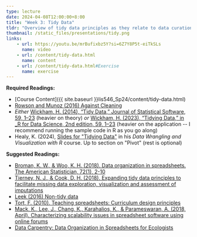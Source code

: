 ```yaml
---
type: lecture
date: 2024-04-08T12:00:00+8:00
title: "Week 3: Tidy Data"
tldr: "Overview of tidy data principles as they relate to data curation, plus extending tidy data to some of the underlying principles in organizing, managing, and preparing all kinds of structured data for meaningful use."
thumbnail: /static_files/presentations/tidy.png
links:
    - url: https://youtu.be/mrBufixbz5Y?si=6Z7Y8P5t-eiTkSLs
      name: video
    - url: /content/tidy-data.html
      name: content
    - url: /content/tidy-data.html#Exercise
      name: exercise
---
```

**Required Readings:**
- [Course Content]({{ site.baseurl }}lis546_Sp24/content/tidy-data.html)
- [Rowson and Munoz (2016) Against Cleaning](http://curatingmenus.org/articles/against-cleaning/)
- _Either_ [Wickham, H. (2014), “Tidy Data,” Journal of Statistical Software, 59, 1–23](https://www.jstatsoft.org/article/view/v059i10/v59i10.pdf) (heavier on theory) _or_ [Wickham, H. (2023), “Tidying Data,” in _R for Data Science, 2nd edition, 59, 1–23](https://r4ds.hadley.nz/data-tidy.html) (heavier on the application -- I recommend running the sample code in R as you go along)
- Healy, K. (2024), [Slides for "Tidying Data"](https://socdata.co/slides/03-slides-tidy-data.html#/title-slide) in his _Data Wrangling and Visualization with R_ course. Up to section on "Pivot" (rest is optional)



**Suggested Readings:**
- [Broman, K. W., & Woo, K. H. (2018). Data organization in spreadsheets. The American Statistician, 72(1), 2-10](https://www.tandfonline.com/doi/full/10.1080/00031305.2017.1375989)
- [Tierney, N. J., & Cook, D. H. (2018). Expanding tidy data principles to facilitate missing data exploration, visualization and assessment of imputations](https://arxiv.org/abs/1809.02264)
- [Leek (2016) Non-tidy data](https://simplystatistics.org/posts/2016-02-17-non-tidy-data/)
- [Tort, F. (2010). Teaching spreadsheets: Curriculum design principles](https://arxiv.org/abs/1009.2787)
- [Mack, K., Lee, J., Chang, K., Karahalios, K., & Parameswaran, A. (2018, April). Characterizing scalability issues in spreadsheet software using online forums](https://arxiv.org/abs/1801.03829)
- [Data Carpentry: Data Organization in Spreadsheets for Ecologists ](https://datacarpentry.org/spreadsheet-ecology-lesson/)
